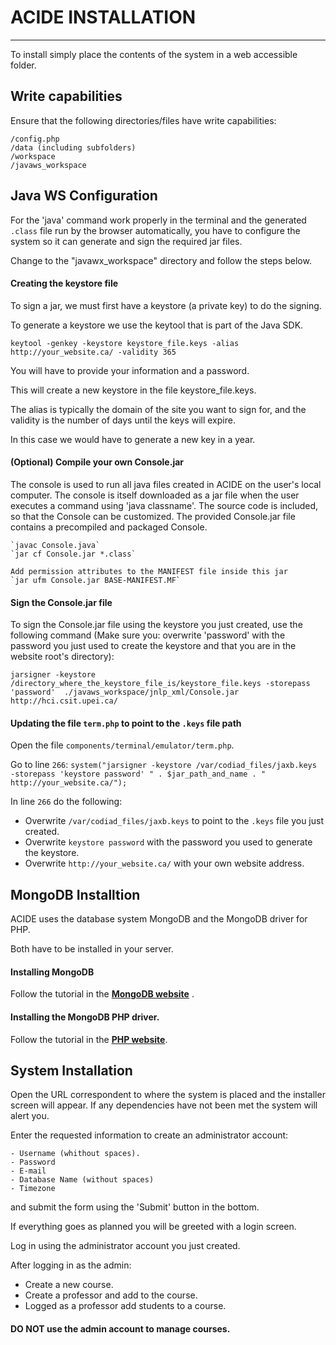 # ACIDE INSTALLATION
----------------------------------------------------------------------

To install simply place the contents of the system in a web accessible folder.


## Write capabilities

Ensure that the following directories/files have write capabilities:

    /config.php
    /data (including subfolders)
    /workspace
    /javaws_workspace

## Java WS Configuration

For the 'java' command work properly in the terminal and the generated `.class` file run by the browser automatically, you have to configure the system so it can generate and sign the required jar files.

Change to the "javawx_workspace" directory and follow the steps below.

#### Creating the keystore file

To sign a jar, we must first have a keystore (a private key) to do the signing. 

To generate a keystore we use the keytool that is part of the Java SDK.

    keytool -genkey -keystore keystore_file.keys -alias http://your_website.ca/ -validity 365

You will have to provide your information and a password.

This will create a new keystore in the file keystore_file.keys. 

The alias is typically the domain of the site you want to sign for, and the validity is the number of days until the keys will expire. 

In this case we would have to generate a new key in a year.

#### (Optional) Compile your own Console.jar
    
The console is used to run all java files created in ACIDE on the user's local computer. The console is itself downloaded as a jar file when the user executes a command using 'java classname'. The source code is included, so that the Console can be customized. The provided Console.jar file contains a precompiled and packaged Console.
    
    `javac Console.java`
    `jar cf Console.jar *.class`
    
    Add permission attributes to the MANIFEST file inside this jar
    `jar ufm Console.jar BASE-MANIFEST.MF`
    
    
#### Sign the Console.jar file

To sign the Console.jar file using the keystore you just created, use the following command (Make sure you: overwrite 'password' with the password you just used to create the keystore and that you are in the website root's directory):

    jarsigner -keystore /directory_where_the_keystore_file_is/keystore_file.keys -storepass 'password'  ./javaws_workspace/jnlp_xml/Console.jar   http://hci.csit.upei.ca/


#### Updating the file `term.php` to point to the `.keys` file path

Open the file `components/terminal/emulator/term.php`.

Go to line `266`:
    `system("jarsigner -keystore /var/codiad_files/jaxb.keys -storepass 'keystore password' " . $jar_path_and_name . " http://your_website.ca/");`

In line `266` do the following:
  - Overwrite `/var/codiad_files/jaxb.keys` to point to the `.keys` file you just created.
  - Overwrite `keystore password` with the password you used to generate the keystore.
  - Overwrite `http://your_website.ca/` with your own website address.
  

## MongoDB Installtion

ACIDE uses the database system MongoDB and the MongoDB driver for PHP. 

Both have to be installed in your server.

#### Installing MongoDB

Follow the tutorial in the **[MongoDB website](http://docs.mongodb.org/manual/tutorial/install-mongodb-on-ubuntu/)** .

#### Installing the MongoDB PHP driver.

Follow the tutorial in the **[PHP website](http://php.net/manual/en/mongo.installation.php)**.

## System Installation
    
Open the URL correspondent to where the system is placed and the
installer screen will appear. If any dependencies have not been met the
system will alert you.

Enter the requested information to create an administrator account:

    - Username (whithout spaces).
    - Password
    - E-mail
    - Database Name (without spaces)
    - Timezone
    
and submit the form using the 'Submit' button in the bottom.
    
If everything goes as planned 
you will be greeted with a login screen.

Log in using the administrator account you just created.

After logging in as the admin:

 - Create a new course.
 - Create a professor and add to the course.
 - Logged as a professor add students to a course.
 
#### DO NOT use the admin account to manage courses.
